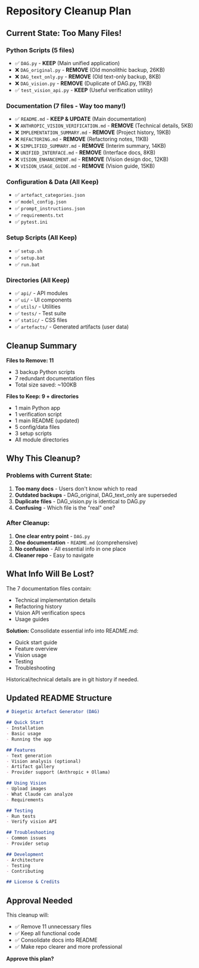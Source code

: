 # Repository Cleanup Plan

## Current State: Too Many Files!

### Python Scripts (5 files)
- ✅ `DAG.py` - **KEEP** (Main unified application)
- ❌ `DAG_original.py` - **REMOVE** (Old monolithic backup, 26KB)
- ❌ `DAG_text_only.py` - **REMOVE** (Old text-only backup, 8KB)
- ❌ `DAG_vision.py` - **REMOVE** (Duplicate of DAG.py, 11KB)
- ✅ `test_vision_api.py` - **KEEP** (Useful verification utility)

### Documentation (7 files - Way too many!)
- ✅ `README.md` - **KEEP & UPDATE** (Main documentation)
- ❌ `ANTHROPIC_VISION_VERIFICATION.md` - **REMOVE** (Technical details, 5KB)
- ❌ `IMPLEMENTATION_SUMMARY.md` - **REMOVE** (Project history, 19KB)
- ❌ `REFACTORING.md` - **REMOVE** (Refactoring notes, 11KB)
- ❌ `SIMPLIFIED_SUMMARY.md` - **REMOVE** (Interim summary, 14KB)
- ❌ `UNIFIED_INTERFACE.md` - **REMOVE** (Interface docs, 8KB)
- ❌ `VISION_ENHANCEMENT.md` - **REMOVE** (Vision design doc, 12KB)
- ❌ `VISION_USAGE_GUIDE.md` - **REMOVE** (Vision guide, 15KB)

### Configuration & Data (All Keep)
- ✅ `artefact_categories.json`
- ✅ `model_config.json`
- ✅ `prompt_instructions.json`
- ✅ `requirements.txt`
- ✅ `pytest.ini`

### Setup Scripts (All Keep)
- ✅ `setup.sh`
- ✅ `setup.bat`
- ✅ `run.bat`

### Directories (All Keep)
- ✅ `api/` - API modules
- ✅ `ui/` - UI components
- ✅ `utils/` - Utilities
- ✅ `tests/` - Test suite
- ✅ `static/` - CSS files
- ✅ `artefacts/` - Generated artifacts (user data)

## Cleanup Summary

**Files to Remove: 11**
- 3 backup Python scripts
- 7 redundant documentation files
- Total size saved: ~100KB

**Files to Keep: 9 + directories**
- 1 main Python app
- 1 verification script
- 1 main README (updated)
- 5 config/data files
- 3 setup scripts
- All module directories

## Why This Cleanup?

### Problems with Current State:
1. **Too many docs** - Users don't know which to read
2. **Outdated backups** - DAG_original, DAG_text_only are superseded
3. **Duplicate files** - DAG_vision.py is identical to DAG.py
4. **Confusing** - Which file is the "real" one?

### After Cleanup:
1. **One clear entry point** - `DAG.py`
2. **One documentation** - `README.md` (comprehensive)
3. **No confusion** - All essential info in one place
4. **Cleaner repo** - Easy to navigate

## What Info Will Be Lost?

The 7 documentation files contain:
- Technical implementation details
- Refactoring history
- Vision API verification specs
- Usage guides

**Solution:** Consolidate essential info into README.md:
- Quick start guide
- Feature overview
- Vision usage
- Testing
- Troubleshooting

Historical/technical details are in git history if needed.

## Updated README Structure

```markdown
# Diegetic Artefact Generator (DAG)

## Quick Start
- Installation
- Basic usage
- Running the app

## Features
- Text generation
- Vision analysis (optional)
- Artifact gallery
- Provider support (Anthropic + Ollama)

## Using Vision
- Upload images
- What Claude can analyze
- Requirements

## Testing
- Run tests
- Verify vision API

## Troubleshooting
- Common issues
- Provider setup

## Development
- Architecture
- Testing
- Contributing

## License & Credits
```

## Approval Needed

This cleanup will:
- ✅ Remove 11 unnecessary files
- ✅ Keep all functional code
- ✅ Consolidate docs into README
- ✅ Make repo clearer and more professional

**Approve this plan?**
